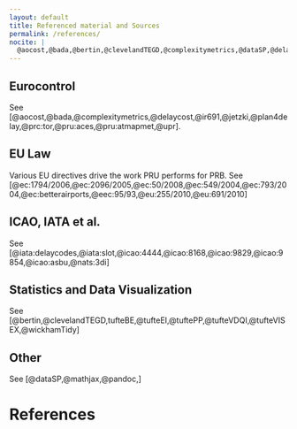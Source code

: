 ```yaml
---
layout: default
title: Referenced material and Sources
permalink: /references/
nocite: |
  @aocost,@bada,@bertin,@clevelandTEGD,@complexitymetrics,@dataSP,@delaycost,@ec:1794/2006,@ec:2096/2005,@ec:50/2008,@ec:549/2004,@ec:793/2004,@ec:betterairports,@eec:95/93,@eu:255/2010,@eu:691/2010,@iata:delaycodes,@iata:slot,@icao:4444,@icao:8168,@icao:9829,@icao:9854,@icao:asbu,@ir691,@jetzki,@mathjax,@nats:3di,@pandoc,@plan4delay,@prc:tor,@pru:aces,@pru:atmapmet,@tufteBE,@tufteEI,@tuftePP,@tufteVDQI,@tufteVISEX,@upr,@wickhamTidy
---
```


## Eurocontrol
See [@aocost,@bada,@complexitymetrics,@delaycost,@ir691,@jetzki,@plan4delay,@prc:tor,@pru:aces,@pru:atmapmet,@upr].

## EU Law
Various EU directives drive the work PRU performs for PRB.
See [@ec:1794/2006,@ec:2096/2005,@ec:50/2008,@ec:549/2004,@ec:793/2004,@ec:betterairports,@eec:95/93,@eu:255/2010,@eu:691/2010]


## ICAO, IATA et al.
See [@iata:delaycodes,@iata:slot,@icao:4444,@icao:8168,@icao:9829,@icao:9854,@icao:asbu,@nats:3di]


## Statistics and Data Visualization
See [@bertin,@clevelandTEGD,tufteBE,@tufteEI,@tuftePP,@tufteVDQI,@tufteVISEX,@wickhamTidy]


## Other
See [@dataSP,@mathjax,@pandoc,]

# References

